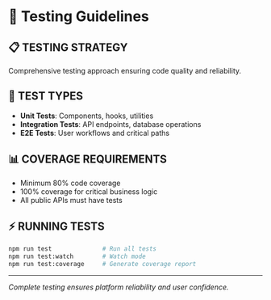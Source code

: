 # 🧪 Testing Guidelines

## 📋 **TESTING STRATEGY**
Comprehensive testing approach ensuring code quality and reliability.

## 🔧 **TEST TYPES**
- **Unit Tests**: Components, hooks, utilities
- **Integration Tests**: API endpoints, database operations  
- **E2E Tests**: User workflows and critical paths

## 📊 **COVERAGE REQUIREMENTS**
- Minimum 80% code coverage
- 100% coverage for critical business logic
- All public APIs must have tests

## ⚡ **RUNNING TESTS**
```bash
npm run test              # Run all tests
npm run test:watch        # Watch mode
npm run test:coverage     # Generate coverage report
```

---

*Complete testing ensures platform reliability and user confidence.*